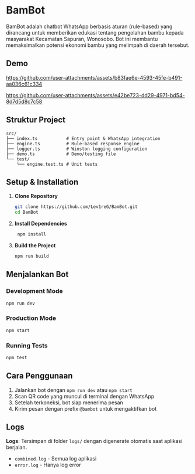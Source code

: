 # BamBot

BamBot adalah chatbot WhatsApp berbasis aturan (rule-based) yang dirancang untuk memberikan edukasi tentang pengolahan bambu kepada masyarakat Kecamatan Sapuran, Wonosobo. Bot ini membantu memaksimalkan potensi ekonomi bambu yang melimpah di daerah tersebut.

## Demo

https://github.com/user-attachments/assets/b83fae6e-4593-45fe-b491-aa036c61c334

https://github.com/user-attachments/assets/e42be723-dd29-4971-bd54-8d7d5d8c7c58

## Struktur Project

```
src/
├── index.ts           # Entry point & WhatsApp integration
├── engine.ts          # Rule-based response engine
├── logger.ts          # Winston logging configuration
├── demo.ts            # Demo/testing file
└── test/
    └── engine.test.ts # Unit tests
```

## Setup & Installation

1. **Clone Repository**

   ```bash
   git clone https://github.com/Lev1reG/BamBot.git
   cd BamBot
   ```

2. **Install Dependencies**

   ```bash
    npm install
   ```

3. **Build the Project**
   ```bash
   npm run build
   ```

## Menjalankan Bot

### Development Mode

```bash
npm run dev
```

### Production Mode

```bash
npm start
```

### Running Tests

```bash
npm test
```

## Cara Penggunaan

1. Jalankan bot dengan `npm run dev` atau `npm start`
2. Scan QR code yang muncul di terminal dengan WhatsApp
3. Setelah terkoneksi, bot siap menerima pesan
4. Kirim pesan dengan prefix `@bambot` untuk mengaktifkan bot

## Logs

**Logs**: Tersimpan di folder `logs/` dengan digenerate otomatis saat aplikasi berjalan.

- `combined.log` - Semua log aplikasi
- `error.log` - Hanya log error
